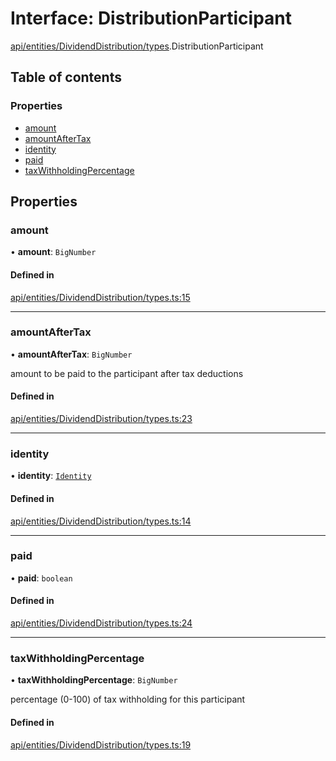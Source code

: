# Interface: DistributionParticipant

[api/entities/DividendDistribution/types](../wiki/api.entities.DividendDistribution.types).DistributionParticipant

## Table of contents

### Properties

- [amount](../wiki/api.entities.DividendDistribution.types.DistributionParticipant#amount)
- [amountAfterTax](../wiki/api.entities.DividendDistribution.types.DistributionParticipant#amountaftertax)
- [identity](../wiki/api.entities.DividendDistribution.types.DistributionParticipant#identity)
- [paid](../wiki/api.entities.DividendDistribution.types.DistributionParticipant#paid)
- [taxWithholdingPercentage](../wiki/api.entities.DividendDistribution.types.DistributionParticipant#taxwithholdingpercentage)

## Properties

### amount

• **amount**: `BigNumber`

#### Defined in

[api/entities/DividendDistribution/types.ts:15](https://github.com/PolymathNetwork/polymesh-sdk/blob/c37bc05d/src/api/entities/DividendDistribution/types.ts#L15)

___

### amountAfterTax

• **amountAfterTax**: `BigNumber`

amount to be paid to the participant after tax deductions

#### Defined in

[api/entities/DividendDistribution/types.ts:23](https://github.com/PolymathNetwork/polymesh-sdk/blob/c37bc05d/src/api/entities/DividendDistribution/types.ts#L23)

___

### identity

• **identity**: [`Identity`](../wiki/api.entities.Identity.Identity)

#### Defined in

[api/entities/DividendDistribution/types.ts:14](https://github.com/PolymathNetwork/polymesh-sdk/blob/c37bc05d/src/api/entities/DividendDistribution/types.ts#L14)

___

### paid

• **paid**: `boolean`

#### Defined in

[api/entities/DividendDistribution/types.ts:24](https://github.com/PolymathNetwork/polymesh-sdk/blob/c37bc05d/src/api/entities/DividendDistribution/types.ts#L24)

___

### taxWithholdingPercentage

• **taxWithholdingPercentage**: `BigNumber`

percentage (0-100) of tax withholding for this participant

#### Defined in

[api/entities/DividendDistribution/types.ts:19](https://github.com/PolymathNetwork/polymesh-sdk/blob/c37bc05d/src/api/entities/DividendDistribution/types.ts#L19)
